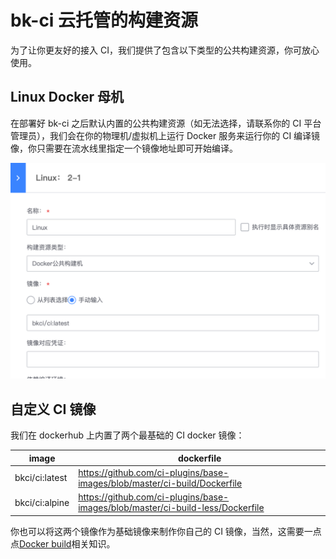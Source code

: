 # bk-ci 云托管的构建资源

为了让你更友好的接入 CI，我们提供了包含以下类型的公共构建资源，你可放心使用。

## Linux Docker 母机

在部署好 bk-ci 之后默认内置的公共构建资源（如无法选择，请联系你的 CI 平台管理员），我们会在你的物理机/虚拟机上运行 Docker 服务来运行你的 CI 编译镜像，你只需要在流水线里指定一个镜像地址即可开始编译。

![Resource](../assets/resource_1.png)

## 自定义 CI 镜像

我们在 dockerhub 上内置了两个最基础的 CI docker 镜像：

image | dockerfile
--- | ---
bkci/ci:latest | https://github.com/ci-plugins/base-images/blob/master/ci-build/Dockerfile
bkci/ci:alpine | https://github.com/ci-plugins/base-images/blob/master/ci-build-less/Dockerfile

你也可以将这两个镜像作为基础镜像来制作你自己的 CI 镜像，当然，这需要一点点[Docker build](https://docs.docker.com/engine/reference/commandline/build/)相关知识。